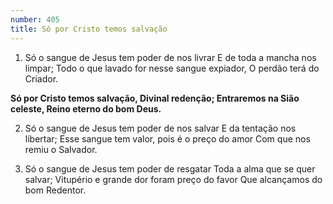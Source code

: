 ```yaml
---
number: 405
title: Só por Cristo temos salvação
---
```


1. Só o sangue de Jesus tem poder de nos livrar
  E de toda a mancha nos limpar;
  Todo o que lavado for nesse sangue expiador,
  O perdão terá do Criador.

  __Só por Cristo temos salvação,
  Divinal redenção;
  Entraremos na Sião celeste,
  Reino eterno do bom Deus.__

2. Só o sangue de Jesus tem poder de nos salvar
  E da tentação nos libertar;
  Esse sangue tem valor, pois é o preço do amor
  Com que nos remiu o Salvador.

3. Só o sangue de Jesus tem poder de resgatar
  Toda a alma que se quer salvar;
  Vitupério e grande dor foram preço do favor
  Que alcançamos do bom Redentor.
